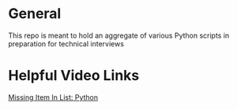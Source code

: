 # General
This repo is meant to hold an aggregate of various Python scripts in preparation for technical interviews

# Helpful Video Links 
[Missing Item In List: Python](https://interviewing.io/recordings/Python-Airbnb-4)

